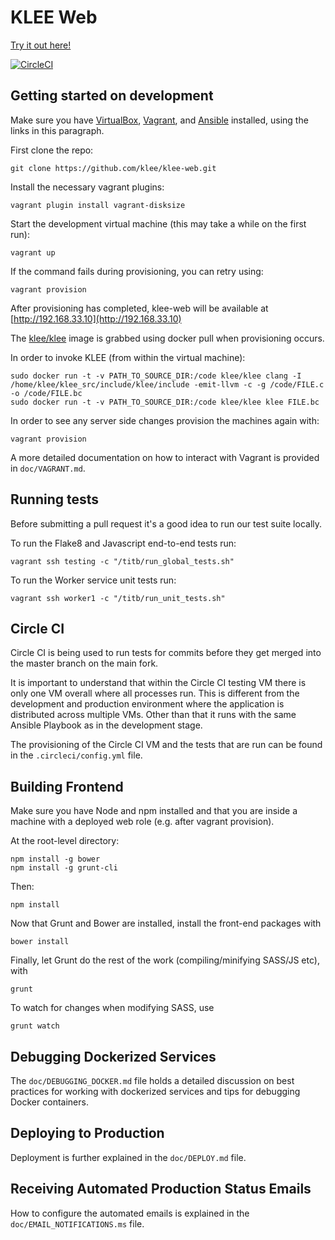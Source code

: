 
# KLEE Web

[Try it out here!](http://klee.doc.ic.ac.uk/#)

[![CircleCI](https://circleci.com/gh/klee/klee-web.svg?style=svg)](https://circleci.com/gh/klee/klee-web)

## Getting started on development

Make sure you have [VirtualBox](https://www.virtualbox.org/wiki/Downloads), [Vagrant](https://www.vagrantup.com/downloads.html), and [Ansible](http://docs.ansible.com/intro_installation.html) installed, using the links in this paragraph.

First clone the repo:

    git clone https://github.com/klee/klee-web.git

Install the necessary vagrant plugins:

    vagrant plugin install vagrant-disksize

Start the development virtual machine (this may take a while on the first run):

    vagrant up

If the command fails during provisioning, you can retry using:

    vagrant provision

After provisioning has completed, klee-web will be available at [http://192.168.33.10](http://192.168.33.10)

The [klee/klee](https://registry.hub.docker.com/u/klee/klee/) image is grabbed using docker pull when provisioning occurs.

In order to invoke KLEE (from within the virtual machine):

    sudo docker run -t -v PATH_TO_SOURCE_DIR:/code klee/klee clang -I /home/klee/klee_src/include/klee/include -emit-llvm -c -g /code/FILE.c -o /code/FILE.bc
    sudo docker run -t -v PATH_TO_SOURCE_DIR:/code klee/klee klee FILE.bc

In order to see any server side changes provision the machines again with:

    vagrant provision

A more detailed documentation on how to interact with Vagrant is provided in `doc/VAGRANT.md`.

## Running tests

Before submitting a pull request it's a good idea to run our test suite locally.

To run the Flake8 and Javascript end-to-end tests run:

    vagrant ssh testing -c "/titb/run_global_tests.sh"

To run the Worker service unit tests run:

    vagrant ssh worker1 -c "/titb/run_unit_tests.sh"

## Circle CI

Circle CI is being used to run tests for commits before they get merged into the master branch on the main fork.

It is important to understand that within the Circle CI testing VM there is only one VM overall where all processes run. This is different from the development and production environment where the application is distributed across multiple VMs. Other than that it runs with the same Ansible Playbook as in the development stage.

The provisioning of the Circle CI VM and the tests that are run can be found in the `.circleci/config.yml` file.

## Building Frontend

Make sure you have Node and npm installed and that you are inside a machine with a deployed web role (e.g. after vagrant provision).

At the root-level directory:

    npm install -g bower
    npm install -g grunt-cli

Then:

    npm install

Now that Grunt and Bower are installed, install the front-end packages with

    bower install

Finally, let Grunt do the rest of the work (compiling/minifying SASS/JS etc), with

    grunt

To watch for changes when modifying SASS, use

    grunt watch

## Debugging Dockerized Services

The `doc/DEBUGGING_DOCKER.md` file holds a detailed discussion on best practices for working with dockerized services and tips for debugging Docker containers.

## Deploying to Production

Deployment is further explained in the `doc/DEPLOY.md` file.

## Receiving Automated Production Status Emails

How to configure the automated emails is explained in the `doc/EMAIL_NOTIFICATIONS.ms` file.
